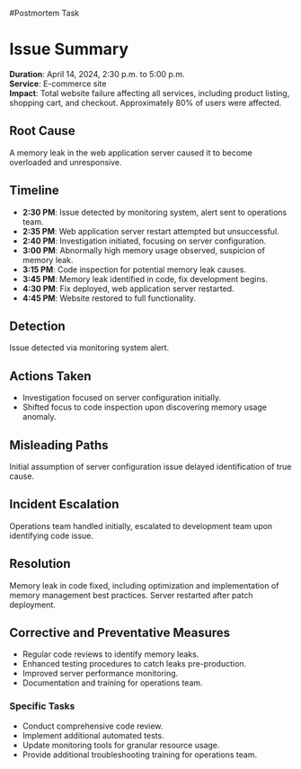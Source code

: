 #Postmortem Task


# Issue Summary

**Duration**: April 14, 2024, 2:30 p.m. to 5:00 p.m.  
**Service**: E-commerce site  
**Impact**: Total website failure affecting all services, including product listing, shopping cart, and checkout. Approximately 80% of users were affected.

## Root Cause

A memory leak in the web application server caused it to become overloaded and unresponsive.

## Timeline

- **2:30 PM**: Issue detected by monitoring system, alert sent to operations team.
- **2:35 PM**: Web application server restart attempted but unsuccessful.
- **2:40 PM**: Investigation initiated, focusing on server configuration.
- **3:00 PM**: Abnormally high memory usage observed, suspicion of memory leak.
- **3:15 PM**: Code inspection for potential memory leak causes.
- **3:45 PM**: Memory leak identified in code, fix development begins.
- **4:30 PM**: Fix deployed, web application server restarted.
- **4:45 PM**: Website restored to full functionality.

## Detection

Issue detected via monitoring system alert.

## Actions Taken

- Investigation focused on server configuration initially.
- Shifted focus to code inspection upon discovering memory usage anomaly.

## Misleading Paths

Initial assumption of server configuration issue delayed identification of true cause.

## Incident Escalation

Operations team handled initially, escalated to development team upon identifying code issue.

## Resolution

Memory leak in code fixed, including optimization and implementation of memory management best practices. Server restarted after patch deployment.

## Corrective and Preventative Measures

- Regular code reviews to identify memory leaks.
- Enhanced testing procedures to catch leaks pre-production.
- Improved server performance monitoring.
- Documentation and training for operations team.

### Specific Tasks

- Conduct comprehensive code review.
- Implement additional automated tests.
- Update monitoring tools for granular resource usage.
- Provide additional troubleshooting training for operations team.

